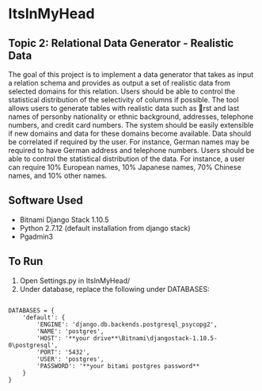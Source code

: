 # ItsInMyHead

## Topic 2: Relational Data Generator - Realistic Data

The goal of this project is to implement a data generator that takes as input a relation schema and provides as output a set of realistic data from selected domains for this relation. Users should be able to control the statistical distribution of the selectivity of columns if possible. The tool allows users to generate tables with realistic data such as rst and last names of personby nationality or ethnic background, addresses, telephone numbers, and credit card numbers. The system should be easily extensible if new domains and data for these domains become available. Data should be correlated if required by the user. For instance, German names may be required to have German address and telephone numbers. Users should be able to control the statistical distribution of the data. For instance, a user can require 10% European names, 10% Japanese names, 70% Chinese names, and 10% other names.

## Software Used
* Bitnami Django Stack 1.10.5
* Python 2.7.12 (default installation from django stack)
* Pgadmin3

## To Run
1. Open Settings.py in ItsInMyHead/
2. Under database, replace the following under DATABASES:

<code> 
DATABASES = {
    'default': {
        'ENGINE': 'django.db.backends.postgresql_psycopg2',
        'NAME': 'postgres',
        'HOST': '**your drive**\Bitnami\djangostack-1.10.5-0\postgresql',
        'PORT': '5432',
        'USER': 'postgres',
        'PASSWORD': '**your bitami postgres password**
    }
}
</code>
